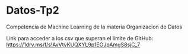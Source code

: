 # Datos-Tp2
Competencia de Machine Learning de la materia Organizacion de Datos

Link para acceder a los csv que superan el limite de GitHub: https://1drv.ms/f/s!AvVtyKUQXYL9p1EOJpAmgS8sjC_7

